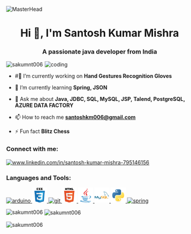 ![MasterHead](https://images.rawpixel.com/image_800/czNmcy1wcml2YXRlL3Jhd3BpeGVsX2ltYWdlcy93ZWJzaXRlX2NvbnRlbnQvbHIvdnByb2plY3RvbGQxLWF1bS01NDJfMi5qcGc.jpg)
<h1 align="center">Hi 👋, I'm Santosh Kumar Mishra</h1>
<h3 align="center">A passionate java developer from India</h3>
<img align= "right" alt="coding" width="400" src="https://media.tenor.com/sfp8nf9UrZcAAAAC/uwu-cat.gif"/>

<p align="left"> <img src="https://komarev.com/ghpvc/?username=sakumnt006&label=Profile%20views&color=0e75b6&style=flat" alt="sakumnt006" /> </p>

- #🔭 I’m currently working on **Hand Gestures Recognition Gloves**

- 🌱 I’m currently learning **Spring, JSON**

- 💬 Ask me about **Java, JDBC, SQL, MySQL, JSP, Talend, PostgreSQL, AZURE DATA FACTORY**

- 📫 How to reach me **santoshkm006@gmail.com**

- ⚡ Fun fact **Blitz Chess**

<h3 align="left">Connect with me:</h3>
<p align="left">
<a href="https://www.linkedin.com/in/santosh-kumar-mishra-795146156/" target="blank"><img align="center" src="https://raw.githubusercontent.com/rahuldkjain/github-profile-readme-generator/master/src/images/icons/Social/linked-in-alt.svg" alt="www.linkedin.com/in/santosh-kumar-mishra-795146156" height="30" width="40" /></a>
</p>

<h3 align="left">Languages and Tools:</h3>
<p align="left"> <a href="https://www.arduino.cc/" target="_blank" rel="noreferrer"> <img src="https://cdn.worldvectorlogo.com/logos/arduino-1.svg" alt="arduino" width="40" height="40"/> </a> <a href="https://www.w3schools.com/css/" target="_blank" rel="noreferrer"> <img src="https://raw.githubusercontent.com/devicons/devicon/master/icons/css3/css3-original-wordmark.svg" alt="css3" width="40" height="40"/> </a> <a href="https://git-scm.com/" target="_blank" rel="noreferrer"> <img src="https://www.vectorlogo.zone/logos/git-scm/git-scm-icon.svg" alt="git" width="40" height="40"/> </a> <a href="https://www.w3.org/html/" target="_blank" rel="noreferrer"> <img src="https://raw.githubusercontent.com/devicons/devicon/master/icons/html5/html5-original-wordmark.svg" alt="html5" width="40" height="40"/> </a> <a href="https://www.java.com" target="_blank" rel="noreferrer"> <img src="https://raw.githubusercontent.com/devicons/devicon/master/icons/java/java-original.svg" alt="java" width="40" height="40"/> </a> <a href="https://www.mysql.com/" target="_blank" rel="noreferrer"> <img src="https://raw.githubusercontent.com/devicons/devicon/master/icons/mysql/mysql-original-wordmark.svg" alt="mysql" width="40" height="40"/> </a> <a href="https://www.python.org" target="_blank" rel="noreferrer"> <img src="https://raw.githubusercontent.com/devicons/devicon/master/icons/python/python-original.svg" alt="python" width="40" height="40"/> </a> <a href="https://spring.io/" target="_blank" rel="noreferrer"> <img src="https://www.vectorlogo.zone/logos/springio/springio-icon.svg" alt="spring" width="40" height="40"/> </a> </p>

<p><img align="left" src="https://github-readme-stats.vercel.app/api/top-langs?username=sakumnt006&show_icons=true&locale=en&layout=compact" alt="sakumnt006" /></p>

<p>&nbsp;<img align="center" src="https://github-readme-stats.vercel.app/api?username=sakumnt006&show_icons=true&locale=en" alt="sakumnt006" /></p>

<p><img align="center" src="https://github-readme-streak-stats.herokuapp.com/?user=sakumnt006&" alt="sakumnt006" /></p>
